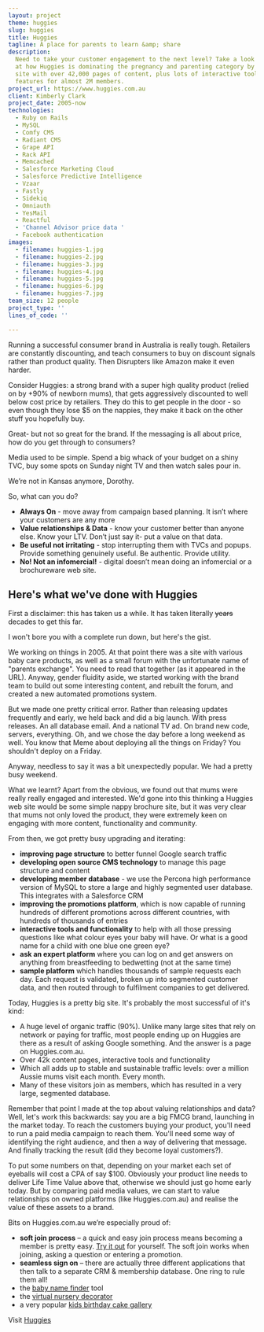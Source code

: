 ```yaml
---
layout: project
theme: huggies
slug: huggies
title: Huggies
tagline: A place for parents to learn &amp; share
description:
  Need to take your customer engagement to the next level? Take a look
  at how Huggies is dominating the pregnancy and parenting category by building a
  site with over 42,000 pages of content, plus lots of interactive tools and member
  features for almost 2M members.
project_url: https://www.huggies.com.au
client: Kimberly Clark
project_date: 2005-now
technologies:
  - Ruby on Rails
  - MySQL
  - Comfy CMS
  - Radiant CMS
  - Grape API
  - Rack API
  - Memcached
  - Salesforce Marketing Cloud
  - Salesforce Predictive Intelligence
  - Vzaar
  - Fastly
  - Sidekiq
  - Omniauth
  - YesMail
  - Reactful
  - 'Channel Advisor price data '
  - Facebook authentication
images:
  - filename: huggies-1.jpg
  - filename: huggies-2.jpg
  - filename: huggies-3.jpg
  - filename: huggies-4.jpg
  - filename: huggies-5.jpg
  - filename: huggies-6.jpg
  - filename: huggies-7.jpg
team_size: 12 people
project_type: ''
lines_of_code: ''

---
```


Running a successful consumer brand in Australia is really tough. Retailers are constantly discounting, and teach consumers to buy on discount signals rather than product quality. Then Disrupters like Amazon make it even harder.

Consider Huggies: a strong brand with a super high quality product (relied on by +90% of newborn mums), that gets aggressively discounted to well below cost price by retailers. They do this to get people in the door - so even though they lose \$5 on the nappies, they make it back on the other stuff you hopefully buy.

Great- but not so great for the brand. If the messaging is all about price, how do you get through to consumers?

Media used to be simple. Spend a big whack of your budget on a shiny TVC, buy some spots on Sunday night TV and then watch sales pour in.

We’re not in Kansas anymore, Dorothy.

So, what can you do?

- **Always On** - move away from campaign based planning. It isn’t where your customers are any more
- **Value relationships & Data** - know your customer better than anyone else. Know your LTV. Don’t just say it- put a value on that data.
- **Be useful not irritating** - stop interrupting them with TVCs and popups. Provide something genuinely useful. Be authentic. Provide utility.
- **No! Not an infomercial!** - digital doesn’t mean doing an infomercial or a brochureware web site.

## Here's what we've done with Huggies

First a disclaimer: this has taken us a while. It has taken literally ~~years~~ decades to get this far.

I won't bore you with a complete run down, but here's the gist.

We working on things in 2005. At that point there was a site with various baby care products, as well as a small forum with the unfortunate name of "parents exchange". You need to read that together (as it appeared in the URL). Anyway, gender fluidity aside, we started working with the brand team to build out some interesting content, and rebuilt the forum, and created a new automated promotions system.

But we made one pretty critical error. Rather than releasing updates frequently and early, we held back and did a big launch. With press releases. An all database email. And a national TV ad. On brand new code, servers, everything. Oh, and we chose the day before a long weekend as well. You know that Meme about deploying all the things on Friday? You shouldn't deploy on a Friday.

Anyway, needless to say it was a bit unexpectedly popular. We had a pretty busy weekend.

What we learnt? Apart from the obvious, we found out that mums were really really engaged and interested. We'd gone into this thinking a Huggies web site would be some simple nappy brochure site, but it was very clear that mums not only loved the product, they were extremely keen on engaging with more content, functionality and community.

From then, we got pretty busy upgrading and iterating:

- **improving page structure** to better funnel Google search traffic
- **developing open source CMS technology** to manage this page structure and content
- **developing member database** - we use the Percona high performance version of MySQL to store a large and highly segmented user database. This integrates with a Salesforce CRM
- **improving the promotions platform**, which is now capable of running hundreds of different promotions across different countries, with hundreds of thousands of entries
- **interactive tools and functionality** to help with all those pressing questions like what colour eyes your baby will have. Or what is a good name for a child with one blue one green eye?
- **ask an expert platform** where you can log on and get answers on anything from breastfeeding to bedwetting (not at the same time)
- **sample platform** which handles thousands of sample requests each day. Each request is validated, broken up into segmented customer data, and then routed through to fulfilment companies to get delivered.

Today, Huggies is a pretty big site. It's probably the most successful of it's kind:

- A huge level of organic traffic (90%). Unlike many large sites that rely on network or paying for traffic, most people ending up on Huggies are there as a result of asking Google something. And the answer is a page on Huggies.com.au.
- Over 42k content pages, interactive tools and functionality
- Which all adds up to stable and sustainable traffic levels: over a million Aussie mums visit each month. Every month.
- Many of these visitors join as members, which has resulted in a very large, segmented database.

Remember that point I made at the top about valuing relationships and data? Well, let's work this backwards: say you are a big FMCG brand, launching in the market today. To reach the customers buying your product, you'll need to run a paid media campaign to reach them. You'll need some way of identifying the right audience, and then a way of delivering that message. And finally tracking the result (did they become loyal customers?).

To put some numbers on that, depending on your market each set of eyeballs will cost a CPA of say \$100. Obviously your product line needs to deliver Life Time Value above that, otherwise we should just go home early today. But by comparing paid media values, we can start to value relationships on owned platforms (like Huggies.com.au) and realise the value of these assets to a brand.

Bits on Huggies.com.au we’re especially proud of:

- **soft join process** – a quick and easy join process means becoming a member is pretty easy. [Try it out](https://www.huggies.com.au/join) for yourself. The soft join works when joining, asking a question or entering a promotion.
- **seamless sign on** – there are actually three different applications that then talk to a separate CRM & membership database. One ring to rule them all!
- the <a href="https://www.huggies.com.au/baby-names/">baby name finder</a> tool
- the <a href="https://www.huggies.com.au/pregnancy/baby-nursery/baby-room-decorator">virtual nursery decorator</a>
- a very popular <a href="https://www.huggies.com.au/kids-birthday-cakes">kids birthday cake gallery</a>

Visit [Huggies](http://www.huggies.com.au/%22)
